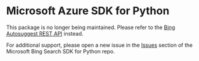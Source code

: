 # Microsoft Azure SDK for Python

This package is no longer being maintained. Please refer to the [Bing Autosuggest REST API](https://learn.microsoft.com/bing/search-apis/bing-autosuggest/quickstarts/rest/python) instead.

For additional support, please open a new issue in the [Issues](https://github.com/microsoft/bing-search-sdk-for-python/issues) section of the Microsoft Bing Search SDK for Python repo.
